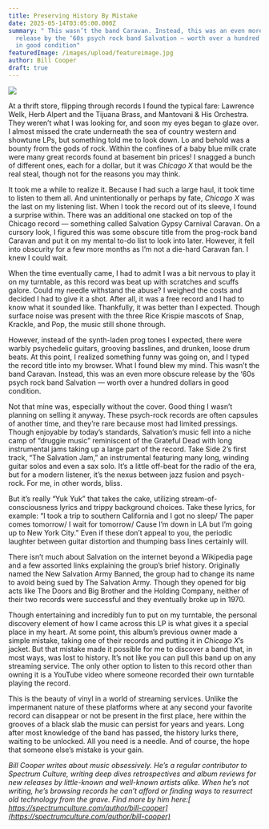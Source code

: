 ```yaml
---
title: Preserving History By Mistake
date: 2025-05-14T03:05:00.000Z
summary: " This wasn’t the band Caravan. Instead, this was an even more obscure
  release by the ‘60s psych rock band Salvation — worth over a hundred dollars
  in good condition"
featuredImage: /images/upload/featureimage.jpg
author: Bill Cooper
draft: true
---
```

![](/images/upload/featureimage.jpg)

At a thrift store, flipping through records I found the typical fare: Lawrence Welk, Herb Alpert and the Tijuana Brass, and Mantovani & His Orchestra. They weren’t what I was looking for, and soon my eyes began to glaze over. I almost missed the crate underneath the sea of country western and showtune LPs, but something told me to look down. Lo and behold was a bounty from the gods of rock. Within the confines of a baby blue milk crate were many great records found at basement bin prices! I snagged a bunch of different ones, each for a dollar, but it was *Chicago X* that would be the real steal, though not for the reasons you may think. 

It took me a while to realize it. Because I had such a large haul, it took time to listen to them all. And unintentionally or perhaps by fate, *Chicago X* was the last on my listening list. When I took the record out of its sleeve, I found a surprise within. There was an additional one stacked on top of the Chicago record — something called Salvation Gypsy Carnival Caravan. On a cursory look, I figured this was some obscure title from the prog-rock band Caravan and put it on my mental to-do list to look into later. However, it fell into obscurity for a few more months as I’m not a die-hard Caravan fan. I knew I could wait.

When the time eventually came, I had to admit I was a bit nervous to play it on my turntable, as this record was beat up with scratches and scuffs galore. Could my needle withstand the abuse? I weighed the costs and decided I had to give it a shot. After all, it was a free record and I had to know what it sounded like. Thankfully, it was better than I expected. Though surface noise was present with the three Rice Krispie mascots of Snap, Krackle, and Pop, the music still shone through.

However, instead of the synth-laden prog tones I expected, there were warbly psychedelic guitars, grooving basslines, and drunken, loose drum beats. At this point, I realized something funny was going on, and I typed the record title into my browser. What I found blew my mind. This wasn’t the band Caravan. Instead, this was an even more obscure release by the ‘60s psych rock band Salvation — worth over a hundred dollars in good condition.

Not that mine was, especially without the cover. Good thing I wasn’t planning on selling it anyway. These psych-rock records are often capsules of another time, and they’re rare because most had limited pressings. Though enjoyable by today’s standards, Salvation’s music fell into a niche camp of “druggie music” reminiscent of the Grateful Dead with long instrumental jams taking up a large part of the record. Take Side 2’s first track, “The Salvation Jam,” an instrumental featuring many long, winding guitar solos and even a sax solo. It’s a little off-beat for the radio of the era, but for a modern listener, it’s the nexus between jazz fusion and psych-rock. For me, in other words, bliss.

But it’s really “Yuk Yuk” that takes the cake, utilizing stream-of-consciousness lyrics and trippy background choices. Take these lyrics, for example: “I took a trip to southern California and I got no sleep/ The paper comes tomorrow/ I wait for tomorrow/ Cause I’m down in LA but I’m going up to New York City.” Even if these don’t appeal to you, the periodic laughter between guitar distortion and thumping bass lines certainly will.

There isn’t much about Salvation on the internet beyond a Wikipedia page and a few assorted links explaining the group’s brief history. Originally named the New Salvation Army Banned, the group had to change its name to avoid being sued by The Salvation Army. Though they opened for big acts like The Doors and Big Brother and the Holding Company, neither of their two records were successful and they eventually broke up in 1970.

Though entertaining and incredibly fun to put on my turntable, the personal discovery element of how I came across this LP is what gives it a special place in my heart. At some point, this album’s previous owner made a simple mistake, taking one of their records and putting it in *Chicago X*’s jacket. But that mistake made it possible for me to discover a band that, in most ways, was lost to history. It’s not like you can pull this band up on any streaming service. The only other option to listen to this record other than owning it is a YouTube video where someone recorded their own turntable playing the record.

This is the beauty of vinyl in a world of streaming services. Unlike the impermanent nature of these platforms where at any second your favorite record can disappear or not be present in the first place, here within the grooves of a black slab the music can persist for years and years. Long after most knowledge of the band has passed, the history lurks there, waiting to be unlocked. All you need is a needle. And of course, the hope that someone else’s mistake is your gain.



*Bill Cooper writes about music obsessively. He’s a regular contributor to Spectrum Culture, writing deep dives retrospectives and album reviews for new releases by little-known and well-known artists alike. When he’s not writing, he’s browsing records he can’t afford or finding ways to resurrect old technology from the grave. Find more by him here:[ https://spectrumculture.com/author/bill-cooper](https://spectrumculture.com/author/bill-cooper)*
